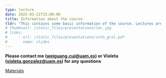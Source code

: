```yaml
---
type: lecture
date: 2025-03-21T15:00:00
title: Information about the course
tldr: "This contains some basic information of the course. Lectures are on every Thursdays."
# thumbnail: /static_files/presentations/lec.jpg
# links:
#     - url: /static_files/presentations/info_gral.pdf
#       name: slides
---
```


**Please contact me (weiguang.cui@uam.es) or Violeta (violeta.gonzalez@uam.es) for any questions**

[Materials](../theory)
